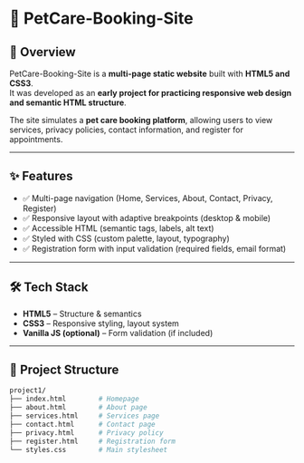 # 🐾 PetCare-Booking-Site

## 📖 Overview
PetCare-Booking-Site is a **multi-page static website** built with **HTML5 and CSS3**.  
It was developed as an **early project for practicing responsive web design and semantic HTML structure**.  

The site simulates a **pet care booking platform**, allowing users to view services, privacy policies, contact information, and register for appointments.

---

## ✨ Features
- ✅ Multi-page navigation (Home, Services, About, Contact, Privacy, Register)  
- ✅ Responsive layout with adaptive breakpoints (desktop & mobile)  
- ✅ Accessible HTML (semantic tags, labels, alt text)  
- ✅ Styled with CSS (custom palette, layout, typography)  
- ✅ Registration form with input validation (required fields, email format)  

---

## 🛠 Tech Stack
- **HTML5** – Structure & semantics  
- **CSS3** – Responsive styling, layout system  
- **Vanilla JS (optional)** – Form validation (if included)  

---

## 📂 Project Structure
```bash
project1/
├── index.html        # Homepage
├── about.html        # About page
├── services.html     # Services page
├── contact.html      # Contact page
├── privacy.html      # Privacy policy
├── register.html     # Registration form
└── styles.css        # Main stylesheet
